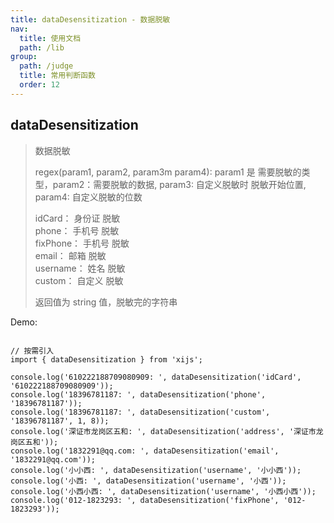 ```yaml
---
title: dataDesensitization - 数据脱敏
nav:
  title: 使用文档
  path: /lib
group:
  path: /judge
  title: 常用判断函数
  order: 12
---
```


## dataDesensitization

> 数据脱敏
>
> regex(param1, param2, param3m param4): param1 是 需要脱敏的类型，param2：需要脱敏的数据, param3: 自定义脱敏时 脱敏开始位置, param4: 自定义脱敏的位数
>
> idCard： 身份证 脱敏<br>
> phone： 手机号 脱敏<br>
> fixPhone： 手机号 脱敏<br>
> email： 邮箱 脱敏<br>
> username： 姓名 脱敏<br>
> custom： 自定义 脱敏<br>
>
> 返回值为 string 值，脱敏完的字符串

Demo:

```tsx | pure

// 按需引入
import { dataDesensitization } from 'xijs';

console.log('610222188709080909: ', dataDesensitization('idCard', '610222188709080909'));
console.log('18396781187: ', dataDesensitization('phone', '18396781187'));
console.log('18396781187: ', dataDesensitization('custom', '18396781187', 1, 8));
console.log('深证市龙岗区五和: ', dataDesensitization('address', '深证市龙岗区五和'));
console.log('1832291@qq.com: ', dataDesensitization('email', '1832291@qq.com'));
console.log('小小西: ', dataDesensitization('username', '小小西'));
console.log('小西: ', dataDesensitization('username', '小西'));
console.log('小西小西: ', dataDesensitization('username', '小西小西'));
console.log('012-1823293: ', dataDesensitization('fixPhone', '012-1823293'));
```
